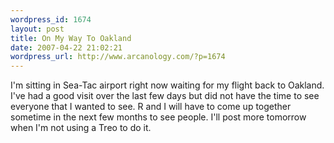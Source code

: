 ```yaml
--- 
wordpress_id: 1674
layout: post
title: On My Way To Oakland 
date: 2007-04-22 21:02:21
wordpress_url: http://www.arcanology.com/?p=1674
---
```

I'm sitting in Sea-Tac airport right now waiting for my flight back to Oakland. I've had a good visit over the last few days but did not have the time to see everyone that I wanted to see. R and I will have to come up together sometime in the next few months to see people. I'll post more tomorrow when I'm not using a Treo to do it.